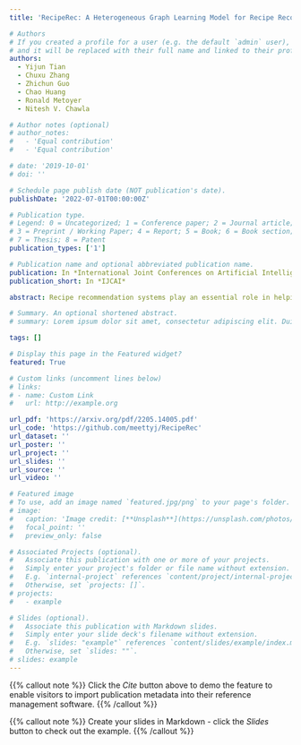 ```yaml
---
title: 'RecipeRec: A Heterogeneous Graph Learning Model for Recipe Recommendation'

# Authors
# If you created a profile for a user (e.g. the default `admin` user), write the username (folder name) here
# and it will be replaced with their full name and linked to their profile.
authors:
  - Yijun Tian
  - Chuxu Zhang
  - Zhichun Guo
  - Chao Huang
  - Ronald Metoyer
  - Nitesh V. Chawla

# Author notes (optional)
# author_notes:
#   - 'Equal contribution'
#   - 'Equal contribution'

# date: '2019-10-01'
# doi: ''

# Schedule page publish date (NOT publication's date).
publishDate: '2022-07-01T00:00:00Z'

# Publication type.
# Legend: 0 = Uncategorized; 1 = Conference paper; 2 = Journal article;
# 3 = Preprint / Working Paper; 4 = Report; 5 = Book; 6 = Book section;
# 7 = Thesis; 8 = Patent
publication_types: ['1']

# Publication name and optional abbreviated publication name.
publication: In *International Joint Conferences on Artificial Intelligence Organization*
publication_short: In *IJCAI*

abstract: Recipe recommendation systems play an essential role in helping people decide what to eat. Existing recipe recommendation systems typically focused on content-based or collaborative filtering approaches, ignoring the higher-order collaborative signal such as relational structure information among users, recipes and food items. In this paper, we formalize the problem of recipe recommendation with graphs to incorporate the collaborative signal into recipe recommendation through graph modeling. In particular, we first present URI-Graph, a new and largescale user-recipe-ingredient graph. We then propose RecipeRec, a novel heterogeneous graph learning model for recipe recommendation. The proposed model can capture recipe content and collaborative signal through a heterogeneous graph neural network with hierarchical attention and an ingredient set transformer. We also introduce a graph contrastive augmentation strategy to extract informative graph knowledge in a self-supervised manner. Finally, we design a joint objective function of recommendation and contrastive learning to optimize the model. Extensive experiments demonstrate that RecipeRec outperforms state-of-the-art methods for recipe recommendation. Dataset and codes are available at https://github.com/meettyj/RecipeRec.

# Summary. An optional shortened abstract.
# summary: Lorem ipsum dolor sit amet, consectetur adipiscing elit. Duis posuere tellus ac convallis placerat. Proin tincidunt magna sed ex sollicitudin condimentum.

tags: []

# Display this page in the Featured widget?
featured: True

# Custom links (uncomment lines below)
# links:
# - name: Custom Link
#   url: http://example.org

url_pdf: 'https://arxiv.org/pdf/2205.14005.pdf'
url_code: 'https://github.com/meettyj/RecipeRec'
url_dataset: ''
url_poster: ''
url_project: ''
url_slides: ''
url_source: ''
url_video: ''

# Featured image
# To use, add an image named `featured.jpg/png` to your page's folder.
# image:
#   caption: 'Image credit: [**Unsplash**](https://unsplash.com/photos/pLCdAaMFLTE)'
#   focal_point: ''
#   preview_only: false

# Associated Projects (optional).
#   Associate this publication with one or more of your projects.
#   Simply enter your project's folder or file name without extension.
#   E.g. `internal-project` references `content/project/internal-project/index.md`.
#   Otherwise, set `projects: []`.
# projects:
#   - example

# Slides (optional).
#   Associate this publication with Markdown slides.
#   Simply enter your slide deck's filename without extension.
#   E.g. `slides: "example"` references `content/slides/example/index.md`.
#   Otherwise, set `slides: ""`.
# slides: example
---
```


{{% callout note %}}
Click the _Cite_ button above to demo the feature to enable visitors to import publication metadata into their reference management software.
{{% /callout %}}

{{% callout note %}}
Create your slides in Markdown - click the _Slides_ button to check out the example.
{{% /callout %}}

<!-- [pdf](https://dl.acm.org/doi/pdf/10.1145/3340531.3411981)[code](https://github.com/zhichunguo/GraSeq) -->
<!-- Supplementary notes can be added here, including [code, math, and images](https://wowchemy.com/docs/writing-markdown-latex/). -->
